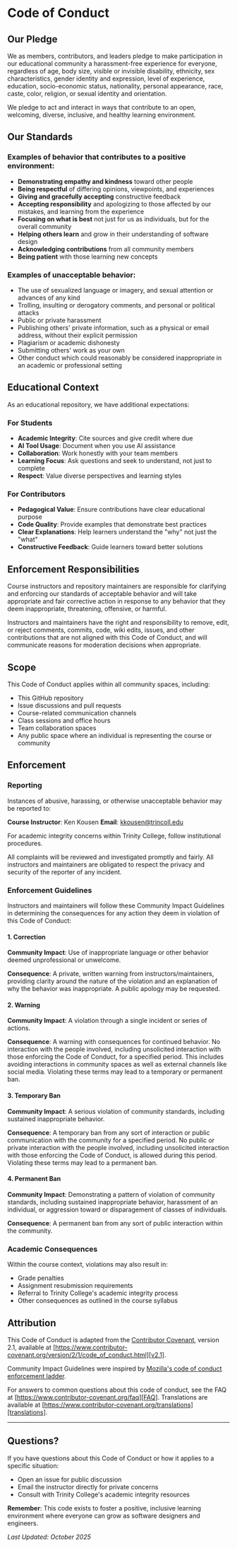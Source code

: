 # Code of Conduct

## Our Pledge

We as members, contributors, and leaders pledge to make participation in our educational community a harassment-free experience for everyone, regardless of age, body size, visible or invisible disability, ethnicity, sex characteristics, gender identity and expression, level of experience, education, socio-economic status, nationality, personal appearance, race, caste, color, religion, or sexual identity and orientation.

We pledge to act and interact in ways that contribute to an open, welcoming, diverse, inclusive, and healthy learning environment.

## Our Standards

### Examples of behavior that contributes to a positive environment:

* **Demonstrating empathy and kindness** toward other people
* **Being respectful** of differing opinions, viewpoints, and experiences
* **Giving and gracefully accepting** constructive feedback
* **Accepting responsibility** and apologizing to those affected by our mistakes, and learning from the experience
* **Focusing on what is best** not just for us as individuals, but for the overall community
* **Helping others learn** and grow in their understanding of software design
* **Acknowledging contributions** from all community members
* **Being patient** with those learning new concepts

### Examples of unacceptable behavior:

* The use of sexualized language or imagery, and sexual attention or advances of any kind
* Trolling, insulting or derogatory comments, and personal or political attacks
* Public or private harassment
* Publishing others' private information, such as a physical or email address, without their explicit permission
* Plagiarism or academic dishonesty
* Submitting others' work as your own
* Other conduct which could reasonably be considered inappropriate in an academic or professional setting

## Educational Context

As an educational repository, we have additional expectations:

### For Students

* **Academic Integrity**: Cite sources and give credit where due
* **AI Tool Usage**: Document when you use AI assistance
* **Collaboration**: Work honestly with your team members
* **Learning Focus**: Ask questions and seek to understand, not just to complete
* **Respect**: Value diverse perspectives and learning styles

### For Contributors

* **Pedagogical Value**: Ensure contributions have clear educational purpose
* **Code Quality**: Provide examples that demonstrate best practices
* **Clear Explanations**: Help learners understand the "why" not just the "what"
* **Constructive Feedback**: Guide learners toward better solutions

## Enforcement Responsibilities

Course instructors and repository maintainers are responsible for clarifying and enforcing our standards of acceptable behavior and will take appropriate and fair corrective action in response to any behavior that they deem inappropriate, threatening, offensive, or harmful.

Instructors and maintainers have the right and responsibility to remove, edit, or reject comments, commits, code, wiki edits, issues, and other contributions that are not aligned with this Code of Conduct, and will communicate reasons for moderation decisions when appropriate.

## Scope

This Code of Conduct applies within all community spaces, including:

* This GitHub repository
* Issue discussions and pull requests
* Course-related communication channels
* Class sessions and office hours
* Team collaboration spaces
* Any public space where an individual is representing the course or community

## Enforcement

### Reporting

Instances of abusive, harassing, or otherwise unacceptable behavior may be reported to:

**Course Instructor**: Ken Kousen
**Email**: kkousen@trincoll.edu

For academic integrity concerns within Trinity College, follow institutional procedures.

All complaints will be reviewed and investigated promptly and fairly. All instructors and maintainers are obligated to respect the privacy and security of the reporter of any incident.

### Enforcement Guidelines

Instructors and maintainers will follow these Community Impact Guidelines in determining the consequences for any action they deem in violation of this Code of Conduct:

#### 1. Correction

**Community Impact**: Use of inappropriate language or other behavior deemed unprofessional or unwelcome.

**Consequence**: A private, written warning from instructors/maintainers, providing clarity around the nature of the violation and an explanation of why the behavior was inappropriate. A public apology may be requested.

#### 2. Warning

**Community Impact**: A violation through a single incident or series of actions.

**Consequence**: A warning with consequences for continued behavior. No interaction with the people involved, including unsolicited interaction with those enforcing the Code of Conduct, for a specified period. This includes avoiding interactions in community spaces as well as external channels like social media. Violating these terms may lead to a temporary or permanent ban.

#### 3. Temporary Ban

**Community Impact**: A serious violation of community standards, including sustained inappropriate behavior.

**Consequence**: A temporary ban from any sort of interaction or public communication with the community for a specified period. No public or private interaction with the people involved, including unsolicited interaction with those enforcing the Code of Conduct, is allowed during this period. Violating these terms may lead to a permanent ban.

#### 4. Permanent Ban

**Community Impact**: Demonstrating a pattern of violation of community standards, including sustained inappropriate behavior, harassment of an individual, or aggression toward or disparagement of classes of individuals.

**Consequence**: A permanent ban from any sort of public interaction within the community.

### Academic Consequences

Within the course context, violations may also result in:

* Grade penalties
* Assignment resubmission requirements
* Referral to Trinity College's academic integrity process
* Other consequences as outlined in the course syllabus

## Attribution

This Code of Conduct is adapted from the [Contributor Covenant][homepage], version 2.1, available at
[https://www.contributor-covenant.org/version/2/1/code_of_conduct.html][v2.1].

Community Impact Guidelines were inspired by [Mozilla's code of conduct enforcement ladder][Mozilla CoC].

[homepage]: https://www.contributor-covenant.org
[v2.1]: https://www.contributor-covenant.org/version/2/1/code_of_conduct.html
[Mozilla CoC]: https://github.com/mozilla/diversity

For answers to common questions about this code of conduct, see the FAQ at
[https://www.contributor-covenant.org/faq][FAQ]. Translations are available at
[https://www.contributor-covenant.org/translations][translations].

[FAQ]: https://www.contributor-covenant.org/faq
[translations]: https://www.contributor-covenant.org/translations

---

## Questions?

If you have questions about this Code of Conduct or how it applies to a specific situation:

* Open an issue for public discussion
* Email the instructor directly for private concerns
* Consult with Trinity College's academic integrity resources

**Remember**: This code exists to foster a positive, inclusive learning environment where everyone can grow as software designers and engineers.

*Last Updated: October 2025*
